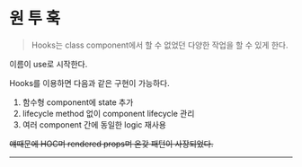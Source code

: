 # 원 투 훅

> Hooks는 class component에서 할 수 없었던 다양한 작업을 할 수 있게 한다.

이름이 use로 시작한다.

Hooks를 이용하면 다음과 같은 구현이 가능하다.

1. 함수형 component에 state 추가
2. lifecycle method 없이 component lifecycle 관리
3. 여러 component 간에 동일한 logic 재사용

~~얘때문에 HOC며 rendered props며 온갖 패턴이 사장되었다.~~

---
